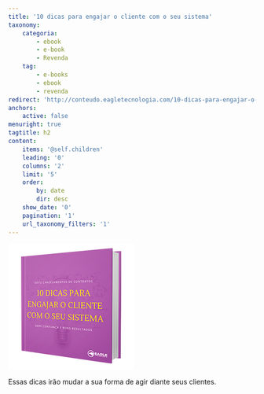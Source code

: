 ```yaml
---
title: '10 dicas para engajar o cliente com o seu sistema'
taxonomy:
    categoria:
        - ebook
        - e-book
        - Revenda
    tag:
        - e-books
        - ebook
        - revenda
redirect: 'http://conteudo.eagletecnologia.com/10-dicas-para-engajar-o-cliente-com-o-seu-sistema'
anchors:
    active: false
menuright: true
tagtitle: h2
content:
    items: '@self.children'
    leading: '0'
    columns: '2'
    limit: '5'
    order:
        by: date
        dir: desc
    show_date: '0'
    pagination: '1'
    url_taxonomy_filters: '1'
---
```


![10 dicas para engajar o cliente com o seu sistema](1.png)

Essas dicas irão mudar a sua forma de agir diante seus clientes.